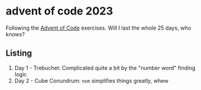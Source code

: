 # advent of code 2023

Following the [Advent of Code](https://adventofcode.com/2023) exercises.  Will I last the whole 25 days, who knows?

## Listing

1. Day 1 - Trebuchet: Complicated quite a bit by the "number word" finding logic
2. Day 2 - Cube Conundrum: `nom` simplifies things greatly, whew

